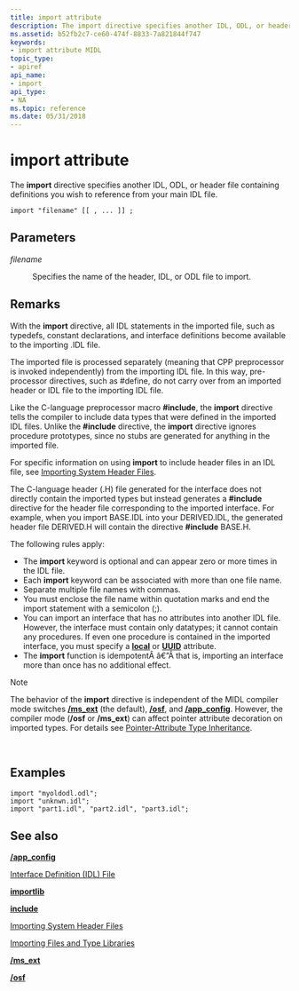 ```yaml
---
title: import attribute
description: The import directive specifies another IDL, ODL, or header file containing definitions you wish to reference from your main IDL file.
ms.assetid: b52fb2c7-ce60-474f-8833-7a821844f747
keywords:
- import attribute MIDL
topic_type:
- apiref
api_name:
- import
api_type:
- NA
ms.topic: reference
ms.date: 05/31/2018
---
```


# import attribute

The **import** directive specifies another IDL, ODL, or header file containing definitions you wish to reference from your main IDL file.

``` syntax
import "filename" [[ , ... ]] ;
```

## Parameters

<dl> <dt>

*filename* 
</dt> <dd>

Specifies the name of the header, IDL, or ODL file to import.

</dd> </dl>

## Remarks

With the **import** directive, all IDL statements in the imported file, such as typedefs, constant declarations, and interface definitions become available to the importing .IDL file.

The imported file is processed separately (meaning that CPP preprocessor is invoked independently) from the importing IDL file. In this way, pre-processor directives, such as \#define, do not carry over from an imported header or IDL file to the importing IDL file.

Like the C-language preprocessor macro **\#include**, the **import** directive tells the compiler to include data types that were defined in the imported IDL files. Unlike the **\#include** directive, the **import** directive ignores procedure prototypes, since no stubs are generated for anything in the imported file.

For specific information on using **import** to include header files in an IDL file, see [Importing System Header Files](importing-system-header-files.md).

The C-language header (.H) file generated for the interface does not directly contain the imported types but instead generates a **\#include** directive for the header file corresponding to the imported interface. For example, when you import BASE.IDL into your DERIVED.IDL, the generated header file DERIVED.H will contain the directive **\#include** BASE.H.

The following rules apply:

-   The **import** keyword is optional and can appear zero or more times in the IDL file.
-   Each **import** keyword can be associated with more than one file name.
-   Separate multiple file names with commas.
-   You must enclose the file name within quotation marks and end the import statement with a semicolon (;).
-   You can import an interface that has no attributes into another IDL file. However, the interface must contain only datatypes; it cannot contain any procedures. If even one procedure is contained in the imported interface, you must specify a [**local**](local.md) or [**UUID**](uuid.md) attribute.
-   The **import** function is idempotentÂ â€”Â that is, importing an interface more than once has no additional effect.

> [!Note]  
> The behavior of the **import** directive is independent of the MIDL compiler mode switches [**/ms\_ext**](-ms-ext.md) (the default), [**/osf**](-osf.md), and [**/app\_config**](-app-config.md). However, the compiler mode (**/osf** or **/ms\_ext**) can affect pointer attribute decoration on imported types. For details see [Pointer-Attribute Type Inheritance](/windows/desktop/Rpc/pointer-attribute-type-inheritance).

 

## Examples

``` syntax
import "myoldodl.odl";  
import "unknwn.idl";
import "part1.idl", "part2.idl", "part3.idl"; 
```

## See also

<dl> <dt>

[**/app\_config**](-app-config.md)
</dt> <dt>

[Interface Definition (IDL) File](interface-definition-idl-file.md)
</dt> <dt>

[**importlib**](importlib.md)
</dt> <dt>

[**include**](include.md)
</dt> <dt>

[Importing System Header Files](importing-system-header-files.md)
</dt> <dt>

[Importing Files and Type Libraries](importing-files-and-type-libraries.md)
</dt> <dt>

[**/ms\_ext**](-ms-ext.md)
</dt> <dt>

[**/osf**](-osf.md)
</dt> </dl>

 

 